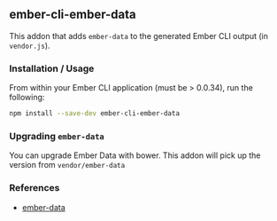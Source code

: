 ## ember-cli-ember-data

This addon that adds `ember-data` to the generated Ember CLI output (in `vendor.js`).

### Installation / Usage

From within your Ember CLI application (must be > 0.0.34), run the following:

```bash
npm install --save-dev ember-cli-ember-data
```

### Upgrading `ember-data`

You can upgrade Ember Data with bower. This addon will pick up the version from `vendor/ember-data`

### References

* [ember-data](https://github.com/emberjs/data)
